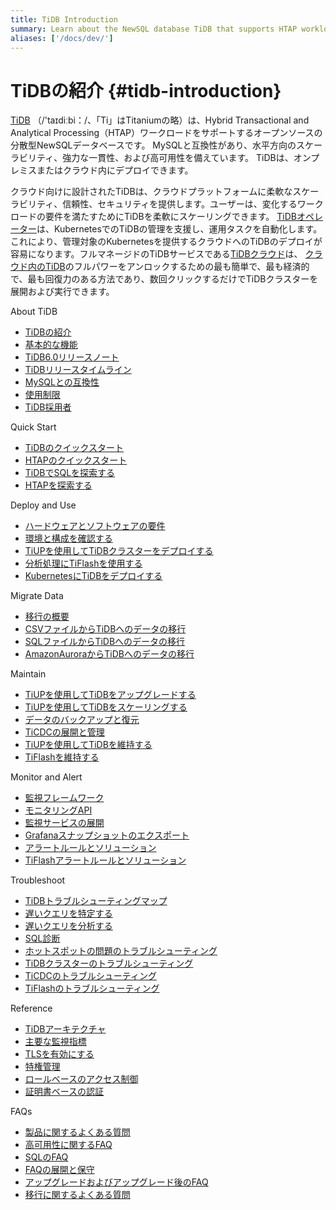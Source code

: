 ```yaml
---
title: TiDB Introduction
summary: Learn about the NewSQL database TiDB that supports HTAP workloads.
aliases: ['/docs/dev/']
---
```


# TiDBの紹介 {#tidb-introduction}

[TiDB](https://github.com/pingcap/tidb) （/&#39;taɪdiːbi：/、「Ti」はTitaniumの略）は、Hybrid Transactional and Analytical Processing（HTAP）ワークロードをサポートするオープンソースの分散型NewSQLデータベースです。 MySQLと互換性があり、水平方向のスケーラビリティ、強力な一貫性、および高可用性を備えています。 TiDBは、オンプレミスまたはクラウド内にデプロイできます。

クラウド向けに設計されたTiDBは、クラウドプラットフォームに柔軟なスケーラビリティ、信頼性、セキュリティを提供します。ユーザーは、変化するワークロードの要件を満たすためにTiDBを柔軟にスケーリングできます。 [TiDBオペレーター](https://docs.pingcap.com/tidb-in-kubernetes/v1.1/tidb-operator-overview)は、KubernetesでのTiDBの管理を支援し、運用タスクを自動化します。これにより、管理対象のKubernetesを提供するクラウドへのTiDBのデプロイが容易になります。フルマネージドのTiDBサービスである[TiDBクラウド](https://pingcap.com/tidb-cloud/)は、 [クラウド内のTiDB](https://docs.pingcap.com/tidbcloud/)のフルパワーをアンロックするための最も簡単で、最も経済的で、最も回復力のある方法であり、数回クリックするだけでTiDBクラスターを展開および実行できます。

<NavColumns>
<NavColumn>
<ColumnTitle>About TiDB</ColumnTitle>

-   [TiDBの紹介](/overview.md)
-   [基本的な機能](/basic-features.md)
-   [TiDB6.0リリースノート](/releases/release-6.0.0-dmr.md)
-   [TiDBリリースタイムライン](/releases/release-timeline.md)
-   [MySQLとの互換性](/mysql-compatibility.md)
-   [使用制限](/tidb-limitations.md)
-   [TiDB採用者](/adopters.md)

</NavColumn>

<NavColumn>
<ColumnTitle>Quick Start</ColumnTitle>

-   [TiDBのクイックスタート](/quick-start-with-tidb.md)
-   [HTAPのクイックスタート](/quick-start-with-htap.md)
-   [TiDBでSQLを探索する](/basic-sql-operations.md)
-   [HTAPを探索する](/explore-htap.md)

</NavColumn>

<NavColumn>
<ColumnTitle>Deploy and Use</ColumnTitle>

-   [ハードウェアとソフトウェアの要件](/hardware-and-software-requirements.md)
-   [環境と構成を確認する](/check-before-deployment.md)
-   [TiUPを使用してTiDBクラスターをデプロイする](/production-deployment-using-tiup.md)
-   [分析処理にTiFlashを使用する](/tiflash/tiflash-overview.md)
-   [KubernetesにTiDBをデプロイする](https://docs.pingcap.com/tidb-in-kubernetes/stable)

</NavColumn>

<NavColumn>
<ColumnTitle>Migrate Data</ColumnTitle>

-   [移行の概要](/migration-overview.md)
-   [CSVファイルからTiDBへのデータの移行](/migrate-from-csv-files-to-tidb.md)
-   [SQLファイルからTiDBへのデータの移行](/migrate-from-sql-files-to-tidb.md)
-   [AmazonAuroraからTiDBへのデータの移行](/migrate-aurora-to-tidb.md)

</NavColumn>

<NavColumn>
<ColumnTitle>Maintain</ColumnTitle>

-   [TiUPを使用してTiDBをアップグレードする](/upgrade-tidb-using-tiup.md)
-   [TiUPを使用してTiDBをスケーリングする](/scale-tidb-using-tiup.md)
-   [データのバックアップと復元](/br/backup-and-restore-tool.md)
-   [TiCDCの展開と管理](/ticdc/manage-ticdc.md)
-   [TiUPを使用してTiDBを維持する](/maintain-tidb-using-tiup.md)
-   [TiFlashを維持する](/tiflash/maintain-tiflash.md)

</NavColumn>

<NavColumn>
<ColumnTitle>Monitor and Alert</ColumnTitle>

-   [監視フレームワーク](/tidb-monitoring-framework.md)
-   [モニタリングAPI](/tidb-monitoring-api.md)
-   [監視サービスの展開](/deploy-monitoring-services.md)
-   [Grafanaスナップショットのエクスポート](/exporting-grafana-snapshots.md)
-   [アラートルールとソリューション](/alert-rules.md)
-   [TiFlashアラートルールとソリューション](/tiflash/tiflash-alert-rules.md)

</NavColumn>

<NavColumn>
<ColumnTitle>Troubleshoot</ColumnTitle>

-   [TiDBトラブルシューティングマップ](/tidb-troubleshooting-map.md)
-   [遅いクエリを特定する](/identify-slow-queries.md)
-   [遅いクエリを分析する](/analyze-slow-queries.md)
-   [SQL診断](/information-schema/information-schema-sql-diagnostics.md)
-   [ホットスポットの問題のトラブルシューティング](/troubleshoot-hot-spot-issues.md)
-   [TiDBクラスターのトラブルシューティング](/troubleshoot-tidb-cluster.md)
-   [TiCDCのトラブルシューティング](/ticdc/troubleshoot-ticdc.md)
-   [TiFlashのトラブルシューティング](/tiflash/troubleshoot-tiflash.md)

</NavColumn>

<NavColumn>
<ColumnTitle>Reference</ColumnTitle>

-   [TiDBアーキテクチャ](/tidb-architecture.md)
-   [主要な監視指標](/grafana-overview-dashboard.md)
-   [TLSを有効にする](/enable-tls-between-clients-and-servers.md)
-   [特権管理](/privilege-management.md)
-   [ロールベースのアクセス制御](/role-based-access-control.md)
-   [証明書ベースの認証](/certificate-authentication.md)

</NavColumn>

<NavColumn>
<ColumnTitle>FAQs</ColumnTitle>

-   [製品に関するよくある質問](/faq/tidb-faq.md)
-   [高可用性に関するFAQ](/faq/high-availability-faq.md)
-   [SQLのFAQ](/faq/sql-faq.md)
-   [FAQの展開と保守](/faq/deploy-and-maintain-faq.md)
-   [アップグレードおよびアップグレード後のFAQ](/faq/upgrade-faq.md)
-   [移行に関するよくある質問](/faq/migration-tidb-faq.md)

</NavColumn>
</NavColumns>
